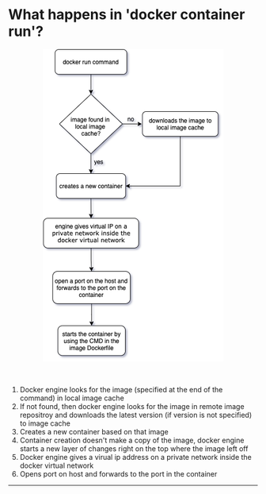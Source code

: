 # **What happens in 'docker container run'?**

<p align="center">
    <img src="../images/docker_run_background.png">
</p>
<br>

1. Docker engine looks for the image (specified at the end of the command) in local image cache
2. If not found, then docker engine looks for the image in remote image repositroy and downloads the latest version (if version is not specified) to image cache
3. Creates a new container based on that image
4. Container creation doesn't make a copy of the image, docker engine starts a new layer of changes right on the top where the image left off
5. Docker engine gives a virual ip address on a private network inside the docker virtual network
6. Opens port on host and forwards to the port in the container
   
---